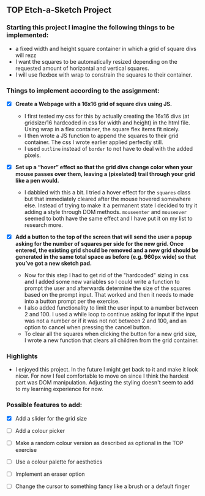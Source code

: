 ## **TOP Etch-a-Sketch Project**

### **Starting this project I imagine the following things to be implemented:**

- a fixed width and height square container in which a grid of square divs will rezz
- I want the squares to be automatically resized depending on the requested amount of horizontal and vertical squares.
- I will use flexbox with wrap to constrain the squares to their container.

### **Things to implement according to the assignment:**

- [x] **Create a Webpage with a 16x16 grid of square divs using JS.**
    - I first tested my css for this by actually creating the 16x16 divs (at gridsize/16 hardcoded in css for width and height) in the html file. Using wrap in a flex container, the square flex items fit nicely.
    - I then wrote a JS function to append the squares to their grid container. The css I wrote earlier applied perfectly still.
    - I used `outline` instead of `border` to not have to deal with the added pixels.

- [x] **Set up a “hover” effect so that the grid divs change color when your mouse passes over them, leaving a (pixelated) trail through your grid like a pen would.**
    - I dabbled with this a bit. I tried a hover effect for the `squares` class but that immediately cleared after the mouse hovered somewhere else. Instead of trying to make it a permanent state I decided to try it adding a style through DOM methods. `mouseenter` and `mouseover` seemed to both have the same effect and I have put it on my list to research more.

- [x] **Add a button to the top of the screen that will send the user a popup asking for the number of squares per side for the new grid. Once entered, the existing grid should be removed and a new grid should be generated in the same total space as before (e.g. 960px wide) so that you’ve got a new sketch pad.**
    - Now for this step I had to get rid of the "hardcoded" sizing in css and I added some new variables so I could write a function to prompt the user and afterwards determine the size of the squares based on the prompt input. That worked and then it needs to made into a button prompt per the exercise. 
    - I also added functionality to limit the user input to a number between 2 and 100. I used a while loop to continue asking for input if the input was not a number or if it was not not between 2 and 100, and an option to cancel when pressing the cancel button.
    - To clear all the squares when clicking the button for a new grid size, I wrote a new function that clears all children from the grid container. 

### Highlights 

- I enjoyed this project. In the future I might get back to it and make it look nicer. For now I feel comfortable to move on since I think the hardest part was DOM manipulation. Adjusting the styling doesn't seem to add to my learning experience for now. 

### Possible features to add:

- [x] Add a slider for the grid size
- [ ] Add a colour picker
- [ ] Make a random colour version as described as optional in the TOP exercise
- [ ] Use a colour palette for aesthetics
- [ ] Implement an eraser option
- [ ] Change the cursor to something fancy like a brush or a default finger


